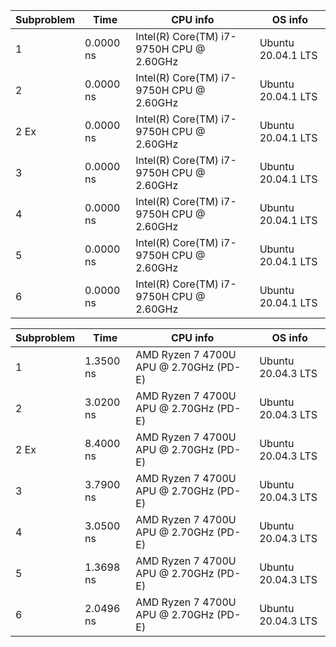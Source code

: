| Subproblem | Time        | CPU info                               | OS info          |
| ---------- | ----------- | -------------------------------------- | ---------------- |
| 1          |   0.0000 ns |Intel(R) Core(TM) i7-9750H CPU @ 2.60GHz|Ubuntu 20.04.1 LTS|
| 2          |   0.0000 ns |Intel(R) Core(TM) i7-9750H CPU @ 2.60GHz|Ubuntu 20.04.1 LTS|
| 2 Ex       |   0.0000 ns |Intel(R) Core(TM) i7-9750H CPU @ 2.60GHz|Ubuntu 20.04.1 LTS|
| 3          |   0.0000 ns |Intel(R) Core(TM) i7-9750H CPU @ 2.60GHz|Ubuntu 20.04.1 LTS|
| 4          |   0.0000 ns |Intel(R) Core(TM) i7-9750H CPU @ 2.60GHz|Ubuntu 20.04.1 LTS|
| 5          |   0.0000 ns |Intel(R) Core(TM) i7-9750H CPU @ 2.60GHz|Ubuntu 20.04.1 LTS|
| 6          |   0.0000 ns |Intel(R) Core(TM) i7-9750H CPU @ 2.60GHz|Ubuntu 20.04.1 LTS|

| Subproblem | Time        | CPU info                               | OS info          |
| ---------- | ----------- | -------------------------------------- | ---------------- |
| 1          |   1.3500 ns |AMD Ryzen 7 4700U APU @ 2.70GHz (PD-E)  |Ubuntu 20.04.3 LTS|
| 2          |   3.0200 ns |AMD Ryzen 7 4700U APU @ 2.70GHz (PD-E)  |Ubuntu 20.04.3 LTS|
| 2 Ex       |   8.4000 ns |AMD Ryzen 7 4700U APU @ 2.70GHz (PD-E)  |Ubuntu 20.04.3 LTS|
| 3          |   3.7900 ns |AMD Ryzen 7 4700U APU @ 2.70GHz (PD-E)  |Ubuntu 20.04.3 LTS|
| 4          |   3.0500 ns |AMD Ryzen 7 4700U APU @ 2.70GHz (PD-E)  |Ubuntu 20.04.3 LTS|
| 5          |   1.3698 ns |AMD Ryzen 7 4700U APU @ 2.70GHz (PD-E)  |Ubuntu 20.04.3 LTS|
| 6          |   2.0496 ns |AMD Ryzen 7 4700U APU @ 2.70GHz (PD-E)  |Ubuntu 20.04.3 LTS|
